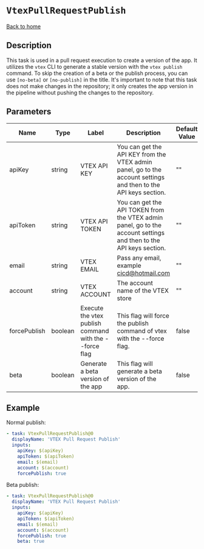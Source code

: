 # `VtexPullRequestPublish`

[Back to home](../../../../README.md)

## Description

This task is used in a pull request execution to create a version of the app. It utilizes the `vtex` CLI to generate a stable version with the `vtex publish` command. To skip the creation of a beta or the publish process, you can use `[no-beta]` or `[no-publish]` in the title. It's important to note that this task does not make changes in the repository; it only creates the app version in the pipeline without pushing the changes to the repository.

## Parameters

| Name         | Type    | Label                                                  | Description                                                                                                       | Default Value | Required |
| ------------ | ------- | ------------------------------------------------------ | ----------------------------------------------------------------------------------------------------------------- | ------------- | -------- |
| apiKey       | string  | VTEX API KEY                                           | You can get the API KEY from the VTEX admin panel, go to the account settings and then to the API keys section.   | ""            | true     |
| apiToken     | string  | VTEX API TOKEN                                         | You can get the API TOKEN from the VTEX admin panel, go to the account settings and then to the API keys section. | ""            | true     |
| email        | string  | VTEX EMAIL                                             | Pass any email, example cicd@hotmail.com                                                                          | ""            | true     |
| account      | string  | VTEX ACCOUNT                                           | The account name of the VTEX store                                                                                | ""            | true     |
| forcePublish | boolean | Execute the vtex publish command with the --force flag | This flag will force the publish command of vtex with the --force flag.                                           | false         | false    |
| beta         | boolean | Generate a beta version of the app                     | This flag will generate a beta version of the app.                                                                | false         | false    |

## Example

Normal publish:

```yaml
- task: VtexPullRequestPublish@0
  displayName: 'VTEX Pull Request Publish'
  inputs:
    apiKey: $(apiKey)
    apiToken: $(apiToken)
    email: $(email)
    account: $(account)
    forcePublish: true
```

Beta publish:

```yaml
- task: VtexPullRequestPublish@0
  displayName: 'VTEX Pull Request Publish'
  inputs:
    apiKey: $(apiKey)
    apiToken: $(apiToken)
    email: $(email)
    account: $(account)
    forcePublish: true
    beta: true
```
